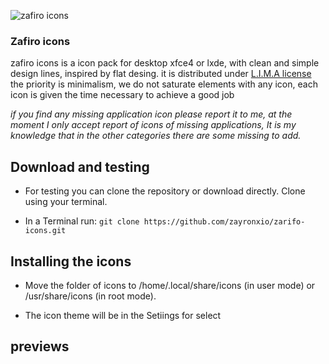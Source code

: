 ![zafiro icons](https://orig00.deviantart.net/b167/f/2017/334/c/b/zafiro_icons_alpha_0_3_2_4_by_zayronxio-dbstuh6.png)




### Zafiro icons 
zafiro icons is a icon pack for desktop xfce4 or lxde, with clean and simple design lines, inspired by flat desing. 
it is distributed under [L.I.M.A license](https://limalicense.com/getlicense/)
the priority is minimalism, we do not saturate elements with any icon,
each icon is given the time necessary to achieve a good job

*if you find any missing application icon please report it to me,
at the moment I only accept report of icons of missing applications,
It is my knowledge that in the other categories there are some missing to add.*


## Download and testing

   - For testing you can clone the repository or download directly. Clone using your terminal.

   - In a Terminal run: 
    `git clone https://github.com/zayronxio/zarifo-icons.git`

## Installing the icons

   - Move the folder of icons to /home/.local/share/icons (in user mode) or /usr/share/icons (in root mode).

   - The icon theme will be in the Setiings for select
   


## previews

